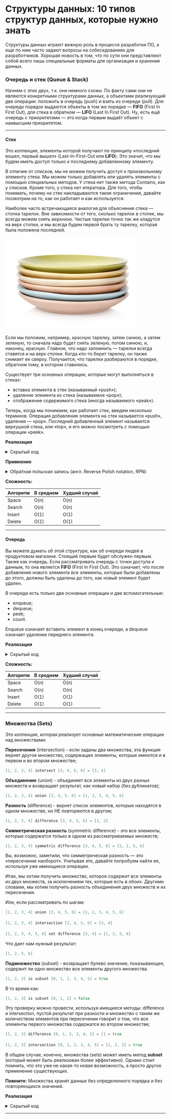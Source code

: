 # Структуры данных: 10 типов структур данных, которые нужно знать

Структуры данных играют важную роль в процессе разработки ПО, а еще по ним часто задают вопросы на собеседованиях для разработчиков. Хорошая новость в том, что по сути они представляют собой всего лишь специальные форматы для организации и хранения данных.

### Очередь и стек (Queue & Stack)

Начнем с этих двух, т.к. они немного схожи. 
По факту сами они не являются конкретными структурами данных, а объектами реализующий две операции: положить в очередь (push) и взять из очереди (pull). 
Для очереди порядок выдаются объекты в том же порядке — __FIFO__ (First In First Out), для стека в обратном — __LIFO__ (Last In First Out). Ну, есть ещё очередь с приоритетами — это когда первым выдаёт объект с наивысшим приоритетом.

---

#### Стек

Это коллекция, элементы которой получают по принципу «последний вошел, первый вышел» (Last-In-First-Out или __LIFO__). 
Это значит, что мы будем иметь доступ только к последнему добавленному элементу.

В отличие от списков, мы не можем получить доступ к произвольному элементу стека. 
Мы можем только добавлять или удалять элементы с помощью специальных методов. 
У стека нет также метода Contains, как у списков. 
Кроме того, у стека нет итератора. 
Для того, чтобы понимать, почему на стек накладываются такие ограничения, давайте посмотрим на то, как он работает и как используется.

Наиболее часто встречающаяся аналогия для объяснения стека — стопка тарелок. 
Вне зависимости от того, сколько тарелок в стопке, мы всегда можем снять верхнюю. 
Чистые тарелки точно так же кладутся на верх стопки, и мы всегда будем первой брать ту тарелку, которая была положена последней.

![stack](img/stack.jpg)

Если мы положим, например, красную тарелку, затем синюю, а затем зеленую, то сначала надо будет снять зеленую, потом синюю, и, наконец, красную. 
Главное, что надо запомнить — тарелки всегда ставятся и на верх стопки. 
Когда кто-то берет тарелку, он также снимает ее сверху. 
Получается, что тарелки разбираются в порядке, обратном тому, в котором ставились.

Существует три основных операции, которые могут выполняться в стеках: 
- вставка элемента в стек (называемый «push»);
- удаление элемента из стека (называемое «pop»);
- отображение содержимого стека (иногда называемого «peak»).

Теперь, когда мы понимаем, как работает стек, введем несколько терминов. 
Операция добавления элемента на стек называется «push», удаления — «pop». 
Последний добавленный элемент называется верхушкой стека, или «top», и его можно посмотреть с помощью операции «peek». 

**Реализация**
<details>
  <summary>Скрытый код</summary>

  ```go
  type Stack struct {
  	mt         sync.RWMutex
  	collection map[int]interface{}
  	count      int
  }
  
  func NewStack() *Stack {
  	return &Stack{
  		collection: map[int]interface{}{},
  		count:      0,
  	}
  }
  
  // Adds a value onto the end of the stack
  // Добавляет элемент на вершину стека.
  // Сложность: O(1).
  func (s *Stack) Push(value interface{}) {
  	s.mt.Lock()
  	defer s.mt.Unlock()
  	s.collection[s.count] = value
  	s.Inc()
  }
  
  // Removes and returns the value at the end of the stack
  // Удаляет элемент с вершины стека и возвращает его. Если стек пустой, возвращает nil
  // Т.к.`Push` добавляет элементы в конец списка, поэтому забирать их будет также с конца.
  // Сложность: O(1).
  func (s *Stack) Pop() interface{} {
  	s.mt.Lock()
  	defer s.mt.Unlock()
  	if s.Size() == 0 {
  		return nil
  	}
  
  	s.Dec()
  	result := s.collection[s.Size()]
  	delete(s.collection, s.Size())
  	return result
  }
  
  // Returns the value at the end of the stack
  // Возвращает верхний элемент стека, но не удаляет его.
  // Сложность: O(1).
  func (s *Stack) Peek() interface{} {
  	s.mt.RLock()
  	defer s.mt.RUnlock()
  
  	if s.Size() == 0 {
  		return nil
  	}
  
  	return s.collection[s.Size()-1]
  }
  
  // Get count elements in stack
  // Возвращает количество элементов в стеке.
  // Зачем нам знать, сколько элементов находится в стеке, если мы все равно не имеем к ним доступа?
  // С помощью этого поля мы можем проверить, есть ли элементы на стеке или он пуст.
  // Сложность: O(1).
  func (s *Stack) Size() int {
  	return s.count
  }
  
  func (s *Stack) Inc() {
  	s.count++
  }
  
  func (s *Stack) Dec() {
  	s.count--
  }
  ```
</details>

**Примнение**

<details>
  <summary>Обра́тная по́льская запись (англ. Reverse Polish notation, RPN)</summary>

  ```go
  // todo coming soon
  ```
</details>

**Сложность:**

Алгоритм | В среднем | Худший случай
--- | --- | ---
Space | O(n) | O(n) |
Search | O(n) | O(n) |
Insert | O(1) | O(1) |
Delete | O(1) | O(1) |

---

#### Очередь

Вы можете думать об этой структуре, как об очереди людей в продуктовом магазине. Стоящий первым будет обслужен первым. Также как очередь.
Если рассматривать очередь с точки доступа к данным, то она является __FIFO__ (First In First Out). 
Это означает, что после добавления нового элемента все элементы, которые были добавлены до этого, должны быть удалены до того, как новый элемент будет удален.

В очереди есть только две основные операции и две вспомогательные: 
- enqueue;
- dequeue;
- peek;
- count.
 
Enqueue означает вставить элемент в конец очереди, а dequeue означает удаление переднего элемента.

**Реализация**
<details>
  <summary>Скрытый код</summary>

  ```go
  type Queue struct {
  	mt         sync.RWMutex
  	collection []interface{}
  }
  
  // Добавляет элемент в очередь.
  // Новые элементы очереди можно добавлять как в начало списка, так и в конец.
  // Важно только, чтобы элементы доставались с противоположного края.
  // Сложность: O(1).
  func (q *Queue) Enqueue(value interface{}) {
  	q.mt.Lock()
  	defer q.mt.Unlock()
  	q.collection = append(q.collection, value)
  }
  
  // Удаляет первый помещенный элемент из очереди и возвращает его.
  // Если очередь пустая, возвращает nil
  // Поскольку мы вставляем элементы в конец списка, убирать мы их будем с начала.
  // Сложность: O(1).
  func (q *Queue) Dequeue() interface{} {
  	q.mt.Lock()
  	defer q.mt.Unlock()
  
  	if q.isEmpty() {
  		return nil
  	}
  
  	val := q.collection[0]
  	q.collection = q.collection[1:]
  
  	return val
  }
  
  // Возвращает элемент, который вернет следующий вызов метода Dequeue.
  // Очередь остается без изменений. Если очередь пустая, возврщается nil
  // Сложность: O(1)
  func (q *Queue) Peek() interface{} {
  	q.mt.RLock()
  	defer q.mt.RUnlock()
  
  	if q.isEmpty() {
  		return nil
  	}
  
  	return q.collection[0]
  }
  
  // Возвращает количество элементов в очереди или 0, если очередь пустая.
  // Сложность: O(1).
  func (q *Queue) Count() int {
  	return len(q.collection)
  }
  
  func (q *Queue) isEmpty() bool {
  	return q.Count() == 0
  }
  
  func (q *Queue) Collections() []interface{} {
  	return q.collection
  }
  ```
</details>

**Сложность:**

Алгоритм | В среднем | Худший случай
--- | --- | ---
Space | O(n) | O(n) |
Search | O(n) | O(n) |
Insert | O(1) | O(1) |
Delete | O(1) | O(1) |

---

### Множества (Sets)

Это коллекция, которая реализует основные математические операции над множествами: 

__Пересечения__ (intersection) - если заданы два множества, эта функция вернет другое множество, содержащее элементы, которые имеются и в первом и во втором множестве;

```go
[1, 2, 3, 4] intersect [3, 4, 5, 6] = [3, 4]
```

__Объединение__ (union) - объединяет все элементы из двух разных множеств и возвращает результат, как новый набор (без дубликатов);

```go
[1, 2, 3, 4] union [3, 4, 5, 6] = [1, 2, 3, 4, 5, 6]
```

__Разность__ (difference) - вернет список элементов, которые находятся в одном множестве, но НЕ повторяются в другом;

```go
[1, 2, 3, 4] difference [3, 4, 5, 6] = [1, 2]
```

__Симметрическая разность__ (symmetric difference) - это все элементы, которые содержатся только в одном из рассматриваемых множеств;

```go
[1, 2, 3, 4] symmetric difference [3, 4, 5, 6] = [1, 2, 5, 6]
```

Вы, возможно, заметили, что симметрическая разность — это «пересечение наоборот». Учитывая это, давайте попробуем найти ее, используя уже имеющиеся операции.

Итак, мы хотим получить множество, которое содержит все элементы из двух множеств, за исключением тех, которые есть в обоих. Другими словами, мы хотим получить разность объединения двух множеств и их пересечения.

Или, если рассматривать по шагам:

```go
[1, 2, 3, 4] union [3, 4, 5, 6] = [1, 2, 3, 4, 5, 6]

[1, 2, 3, 4] intersection [3, 4, 5, 6] = [3, 4]

[1, 2, 3, 4, 5, 6] set difference [3, 4] = [1, 2, 5, 6]
```

Что дает нам нужный результат:

```go
[1, 2, 5, 6]
```

__Подмножество__ (subset) - возвращает булево значение, показывающее, содержит ли одно множество все элементы другого множества. 

```go
[1, 2, 3] is subset [0, 1, 2, 3, 4, 5] = true
```

В то время как:

```go
[1, 2, 3] is subset [0, 1, 2] = false
```

Эту проверку можно провести, используя имещиеся методы: difference и intersection, пустой результат при разности и множество с таким же количеством элементов при пересечении говорит о том, что все элементы первого множества содержатся во втором множестве;

```go
[1, 2, 3] difference [0, 1, 2, 3, 4, 5] = [] = true

[1, 2, 3] intersection [0, 1, 2, 3, 4, 5] = [1, 2, 3] = true
```

В общем случае, конечно, множества (sets) может иметь метод __subset__ (который может быть реализован более эффективно). Однако стоит помнить, что это уже не какая-то новая возможность, а просто другое применение существующих.

**Помните:** Множества хранят данные без определенного порядка и без повторяющихся значений.

**Реализация**

<details>
  <summary>Скрытый код</summary>
  
  ```go
  type Set struct {
  	collection []interface{}
  }
  
  func (s *Set) Collections() []interface{} {
  	return s.collection
  }
  
  // Поведение: Добавляет элементы в множество.
  // Если элемент уже присутствует в множестве, возвращается false, иначе true.
  // Сложность: O(n)
  func (s *Set) Add(value interface{}) bool {
  	if _, exist := s.Contains(value); exist == false {
  		s.collection = append(s.collection, value)
  		return true
  	}
  
  	return false
  }
  
  // Поведение: Возвращает index, true, если множество содержит указанный элемент.
  // В противном случае возвращает index, false.
  // Сложность: O(n)
  func (s *Set) Contains(value interface{}) (int, bool) {
  	for k, v := range s.collection {
  		if v == value {
  			return k, true
  		}
  	}
  
  	return 0, false
  }
  
  // Поведение: Удаляет указанный элемент из множества и возвращает true.
  // В случае, если элемент нет и он не удален, возвращает false.
  // Сложность: O(n)
  func (s *Set) Remove(value interface{}) bool {
  	if i, exist := s.Contains(value); exist == true {
  		length := s.Size()
  
  		s.collection[i] = s.collection[length-1]
  		s.collection = s.collection[:length-1]
  
  		return true
  	}
  
  	return false
  }
  
  func (s *Set) Size() int {
  	return len(s.collection)
  }
  
  // Поведение: Возвращает множество, полученное операцией объединения его с указанным.
  // Сложность: O(m·n), где m и n — количество элементов переданного и текущего множеств соответственно.
  func (s *Set) Union(set *Set) *Set {
  	union := &Set{}
  
  	for _, v := range s.Collections() {
  		union.Add(v)
  	}
  
  	for _, v := range set.Collections() {
  		union.Add(v)
  	}
  
  	return union
  }
  
  // Поведение: Возвращает множество, полученное операцией пересечения его с указанным.
  // Сложность: O(m·n), где m и n — количество элементов переданного и текущего множеств соответственно.
  func (s *Set) Intersection(set *Set) *Set {
  	intersection := &Set{}
  
  	for _, v := range s.Collections() {
  		if _, exist := set.Contains(v); exist == true {
  			intersection.Add(v)
  		}
  	}
  
  	return intersection
  }
  
  // Поведение: Возвращает множество, являющееся разностью текущего с указанным.
  // Сложность: O(m·n), где m и n — количество элементов переданного и текущего множеств соответственно.
  func (s *Set) Difference(set *Set) *Set {
  	difference := &Set{}
  
  	for _, v := range s.Collections() {
  		if _, exist := set.Contains(v); exist == false {
  			difference.Add(v)
  		}
  	}
  
  	return difference
  }
  
  // Поведение: Возвращает true, если второе множество является подмножеством первого, в противном случае возвращает false.
  // Сложность: O(m·n), где m и n — количество элементов переданного и текущего множеств соответственно.
  func (s *Set) Subset(set *Set) bool {
  	if s.Size() < set.Size() {
  		return false
  	}
  
  	return s.Difference(set).Size() == 0
  }
  
  // Поведение: Возвращает множество, являющееся симметрической разностью текущего с указанным.
  // Сложность: O(m·n), где m и n — количество элементов переданного и текущего множеств соответственно.
  func (s *Set) SymmetricDifference(set *Set) *Set {
  	a := s.Difference(set)
  	b := set.Difference(s)
  
  	return a.Union(b)
  }
  ```
</details>

---
